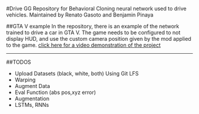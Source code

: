 #Drive GG
Repository for Behavioral Cloning neural network used to drive vehicles.
Maintained by Renato Gasoto and Benjamin Pinaya

##GTA V example
In the repository, there is an example of the network trained to drive a car in GTA V.
The game needs to be configured to not display HUD, and use the custom camera position given by the mod applied to the game.
[click here for a video demonstration of the project](https://youtu.be/oYRaenDOeXs)

---------

##TODOS

* Upload Datasets (black, white, both) Using Git LFS
* Warping
* Augment Data
* Eval Function (abs pos,xyz error)
* Augmentation
* LSTMs, RNNs
